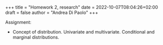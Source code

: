 +++
title = "Homework 2, research"
date = 2022-10-07T08:04:26+02:00
draft = false
author = "Andrea Di Paolo"
+++

Assignment: 
<ul>

<li> Concept of distribution. Univariate and multivariate. Conditional and marginal distributions.</li>
</ul>
<!--more-->
